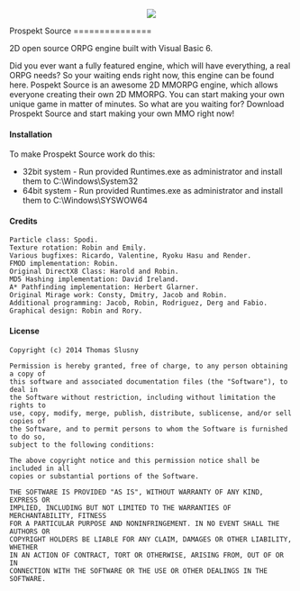 <p align="center"><img src="https://raw.githubusercontent.com/deathbeam/prospektsource/master/client/data%20files/graphics/gui/35.png"/></p>
Prospekt Source
===============

2D open source ORPG engine built with Visual Basic 6.

Did you ever want a fully featured engine, which will have everything, a real ORPG needs? So your waiting ends right now, this engine can be found here. Pospekt Source is an awesome 2D MMORPG engine, which allows everyone creating their own 2D MMORPG. You can start making your own unique game in matter of minutes. So what are you waiting for? Download Prospekt Source and start making your own MMO right now!

#### Installation
To make Prospekt Source work do this:
* 32bit system - Run provided Runtimes.exe as administrator and install them to C:\Windows\System32
* 64bit system - Run provided Runtimes.exe as administrator and install them to C:\Windows\SYSWOW64

#### Credits
```
Particle class: Spodi.
Texture rotation: Robin and Emily.
Various bugfixes: Ricardo, Valentine, Ryoku Hasu and Render.
FMOD implementation: Robin.
Original DirectX8 Class: Harold and Robin.
MD5 Hashing implementation: David Ireland.
A* Pathfinding implementation: Herbert Glarner.
Original Mirage work: Consty, Dmitry, Jacob and Robin.
Additional programming: Jacob, Robin, Rodriguez, Derg and Fabio.
Graphical design: Robin and Rory.
```

#### License
```
Copyright (c) 2014 Thomas Slusny

Permission is hereby granted, free of charge, to any person obtaining a copy of
this software and associated documentation files (the "Software"), to deal in
the Software without restriction, including without limitation the rights to
use, copy, modify, merge, publish, distribute, sublicense, and/or sell copies of
the Software, and to permit persons to whom the Software is furnished to do so,
subject to the following conditions:

The above copyright notice and this permission notice shall be included in all
copies or substantial portions of the Software.

THE SOFTWARE IS PROVIDED "AS IS", WITHOUT WARRANTY OF ANY KIND, EXPRESS OR
IMPLIED, INCLUDING BUT NOT LIMITED TO THE WARRANTIES OF MERCHANTABILITY, FITNESS
FOR A PARTICULAR PURPOSE AND NONINFRINGEMENT. IN NO EVENT SHALL THE AUTHORS OR
COPYRIGHT HOLDERS BE LIABLE FOR ANY CLAIM, DAMAGES OR OTHER LIABILITY, WHETHER
IN AN ACTION OF CONTRACT, TORT OR OTHERWISE, ARISING FROM, OUT OF OR IN
CONNECTION WITH THE SOFTWARE OR THE USE OR OTHER DEALINGS IN THE SOFTWARE.
```
